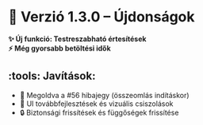 # :loudspeaker: Verzió 1.3.0 – Újdonságok  
**:sparkles: Új funkció: Testreszabható értesítések**  
**:zap: Még gyorsabb betöltési idők**  

## :tools: Javítások:  
- :bug: Megoldva a #56 hibajegy (összeomlás indításkor)  
- :lipstick: UI továbbfejlesztések és vizuális csiszolások  
- :lock: Biztonsági frissítések és függőségek frissítése
